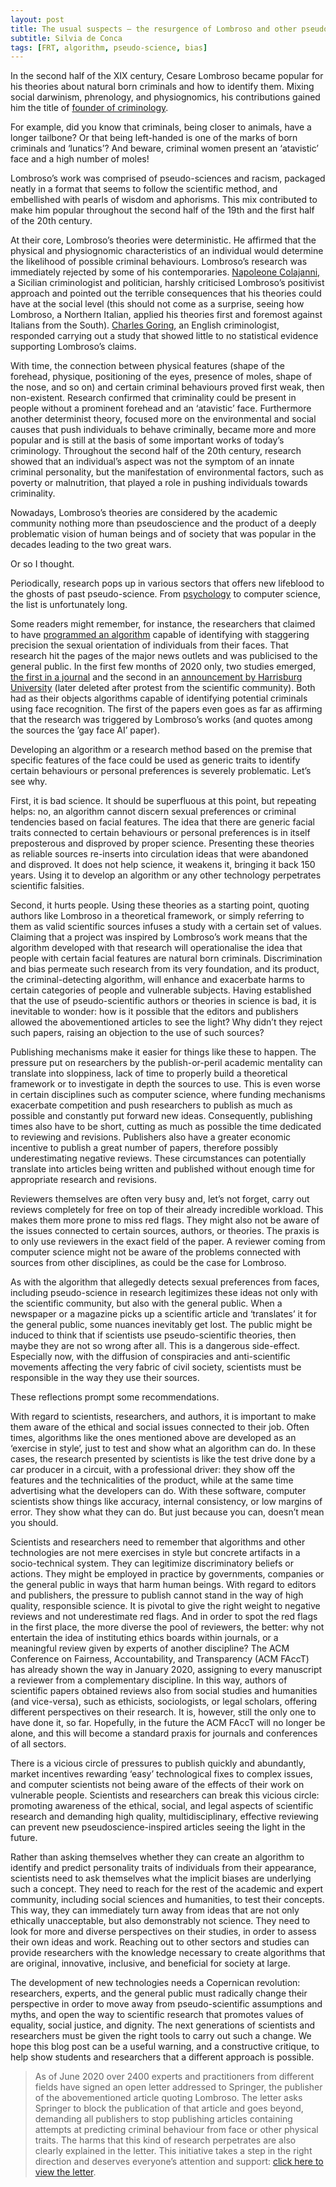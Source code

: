 ```yaml
---
layout: post
title: The usual suspects — the resurgence of Lombroso and other pseudo-sciences in automated facial recognition 
subtitle: Silvia de Conca 
tags: [FRT, algorithm, pseudo-science, bias]
---
```


In the second half of the XIX century, Cesare Lombroso became popular for his theories about natural born criminals and how to identify them. Mixing social darwinism, phrenology, and physiognomics, his contributions gained him the title of [founder of criminology]( https://www.history.com/news/born-criminal-theory-criminology).
 
For example, did you know that criminals, being closer to animals, have a longer tailbone? Or that being left-handed is one of the marks of born criminals and ‘lunatics’? And beware, criminal women present an ‘atavistic’ face and a high number of moles!

Lombroso’s work was comprised of pseudo-sciences and racism, packaged neatly in a format that seems to follow the scientific method, and embellished with pearls of wisdom and aphorisms. This mix contributed to make him popular throughout the second half of the 19th and the first half of the 20th century. 

At their core, Lombroso’s theories were deterministic. He affirmed that the physical and physiognomic characteristics of an individual would determine the likelihood of possible criminal behaviours. 
Lombroso’s research was immediately rejected by some of his contemporaries. [Napoleone Colajanni,](https://www.jstor.org/stable/43101894?seq=1#metadata_info_tab_contents) a Sicilian criminologist and politician, harshly criticised Lombroso’s positivist approach and pointed out the terrible consequences that his theories could have at the social level (this should not come as a surprise, seeing how Lombroso, a Northern Italian, applied his theories first and foremost against Italians from the South). [Charles Goring]( https://www.jstor.org/stable/23636811?seq=1#metadata_info_tab_contents), an English criminologist, responded carrying out a study that showed little to no statistical evidence supporting Lombroso’s claims. 

With time, the connection between physical features (shape of the forehead, physique, positioning of the eyes, presence of moles, shape of the nose, and so on) and certain criminal behaviours proved first weak, then non-existent. Research confirmed that criminality could be present in people without a prominent forehead and an ‘atavistic’ face. 
Furthermore another determinist theory, focused more on the environmental and social causes that push individuals to behave criminally, became more and more popular and is still at the basis of some important works of today’s criminology. Throughout the second half of the 20th century, research showed that an individual’s aspect was not the symptom of an innate criminal personality, but the manifestation of environmental factors, such as poverty or malnutrition, that played a role in pushing individuals towards criminality. 

Nowadays, Lombroso’s theories are considered by the academic community nothing more than pseudoscience and the product of a deeply problematic vision of human beings and of society that was popular in the decades leading to the two great wars. 

Or so I thought. 

Periodically, research pops up in various sectors that offers new lifeblood to the ghosts of past pseudo-science. From [psychology](https://psycnet.apa.org/fulltext/2011-14970-005.html) to computer science, the list is unfortunately long.    

Some readers might remember, for instance, the researchers that claimed to have [programmed an algorithm](https://medium.com/pervade-team/the-study-has-been-approved-by-the-irb-gayface-ai-research-hype-and-the-pervasive-data-ethics-ed76171b882c ) capable of identifying with staggering precision the sexual orientation of individuals from their faces. That research hit the pages of the major news outlets and was publicised to the general public. In the first few months of 2020 only, two studies  emerged, [the first in a journal](https://link.springer.com/article/10.1186/s40537-019-0282-4) and the second  in an [announcement by Harrisburg University](http://archive.is/N1HVe) (later deleted after protest from the scientific community). Both had as their objects algorithms capable of identifying potential criminals using face recognition. The first of the papers even goes as far as affirming that the research was triggered by Lombroso’s works (and quotes among the sources the ’gay face AI’ paper). 

Developing an algorithm or a research method based on the premise that specific features of the face could be used as generic traits to identify certain behaviours or personal preferences is severely problematic. Let’s see why.

First, it is bad science. It should be superfluous at this point, but repeating helps: no, an algorithm cannot discern sexual preferences or criminal tendencies based on facial features. The idea that there are generic facial traits connected to certain behaviours or personal preferences is in itself preposterous and disproved by proper science. Presenting these theories as reliable sources re-inserts into circulation ideas that were abandoned and disproved. It does not help science, it weakens it, bringing it back 150 years. Using it to develop an algorithm or any other technology perpetrates scientific falsities.

Second, it hurts people. Using these theories as a starting point, quoting authors like Lombroso in a theoretical framework, or simply referring to them as valid scientific sources infuses a study with a certain set of values. Claiming that a project was inspired by Lombroso’s work means that the algorithm developed with that research will operationalise the idea that people with certain facial features are natural born criminals. Discrimination and bias permeate such research from its very foundation, and its product, the criminal-detecting algorithm, will enhance and exacerbate harms to certain categories of people and vulnerable subjects. 
Having established that the use of pseudo-scientific authors or theories in science is bad, it is inevitable to wonder: how is it possible that the editors and publishers allowed the abovementioned articles to see the light? Why didn’t they reject such papers, raising an objection to the use of such sources? 

Publishing mechanisms make it easier for things like these to happen. The pressure put on researchers by the publish-or-peril academic mentality can translate into sloppiness, lack of time to properly build a theoretical framework or to investigate in depth the sources to use. This is even worse in certain disciplines such as computer science, where funding mechanisms exacerbate competition and push researchers to publish as much as possible and constantly put forward new ideas. Consequently, publishing times also have to be short, cutting as much as possible the time dedicated to reviewing and revisions. Publishers also have a greater economic incentive to publish a great number of papers, therefore possibly underestimating negative reviews. These circumstances can potentially translate into articles being written and published without enough time for appropriate research and revisions. 

Reviewers themselves are often very busy and, let’s not forget, carry out reviews completely for free on top of their already incredible workload. This makes them more prone to miss red flags. They might also not be aware of the issues connected to certain sources, authors, or theories. The praxis is to only use reviewers in the exact field of the paper. A reviewer coming from computer science might not be aware of the problems connected with sources from other disciplines, as could be the case for Lombroso.

As with the algorithm that allegedly detects sexual preferences from faces, including pseudo-science in research legitimizes these ideas not only with the scientific community, but also with the general public. When a newspaper or a magazine picks up a scientific article and ‘translates’ it for the general public, some nuances inevitably get lost. The public might be induced to think that if scientists use pseudo-scientific theories, then maybe they are not so wrong after all. This is a dangerous side-effect. Especially now, with the diffusion of conspiracies and anti-scientific movements affecting the very fabric of civil society, scientists must be responsible in the way they use their sources.  

These reflections prompt some recommendations. 

With regard to scientists, researchers, and authors, it is important to make them aware of the ethical and social issues connected to their job. Often times, algorithms like the ones mentioned above are developed as an ‘exercise in style’, just to test and show what an algorithm can do. In these cases, the research presented by scientists is like the test drive done by a car producer in a circuit, with a professional driver: they show off the features and the technicalities of the product, while at the same time advertising what the developers can do. With these software, computer scientists show things like accuracy, internal consistency, or low margins of error. They show what they can do. But just because you can, doesn’t mean you should. 

Scientists and researchers need to remember that algorithms and other technologies are not mere exercises in style but concrete artifacts in a socio-technical system. They can legitimize discriminatory beliefs or actions. They might be employed in practice by governments, companies or the general public in ways that harm human beings. 
With regard to editors and publishers, the pressure to publish cannot stand in the way of high quality, responsible science. It is pivotal to give the right weight to negative reviews and not underestimate red flags. And in order to spot the red flags in the first place, the more diverse the pool of reviewers, the better: why not entertain the idea of instituting ethics boards within journals, or a meaningful review given by experts of another discipline? The ACM Conference on Fairness, Accountability, and Transparency (ACM FAccT) has already shown the way in January 2020, assigning to every manuscript a reviewer from a complementary discipline. In this way, authors of scientific papers obtained reviews also from social studies and humanities (and vice-versa), such as ethicists, sociologists, or legal scholars, offering different perspectives on their research. It is, however, still the only one to have done it, so far. Hopefully, in the future the ACM FAccT will no longer be alone, and this will become a standard praxis for journals and conferences of all sectors. 

There is a vicious circle of pressures to publish quickly and abundantly, market incentives rewarding ‘easy’ technological fixes to complex issues, and computer scientists not being aware of the effects of their work on vulnerable people. 
Scientists and researchers can break this vicious circle: promoting awareness of the ethical, social, and legal aspects of scientific research and demanding high quality, multidisciplinary, effective reviewing can prevent new pseudoscience-inspired articles seeing the light in the future. 

Rather than asking themselves whether they can create an algorithm to identify and predict personality traits of individuals from their appearance, scientists need to ask themselves what the implicit biases are underlying such a concept. They need to reach for the rest of the academic and expert community, including social sciences and humanities, to test their concepts. This way, they can immediately turn away from ideas that are not only ethically unacceptable, but also demonstrably not science. 
They need to look for more and diverse perspectives on their studies, in order to assess their own ideas and work. Reaching out to other sectors and studies can provide researchers with the knowledge necessary to create algorithms that are original, innovative, inclusive, and beneficial for society at large. 

The development of new technologies needs a Copernican revolution: researchers, experts, and the general public must radically change their perspective in order to move away from pseudo-scientific assumptions and myths, and open the way to scientific research that promotes values of equality, social justice, and dignity. 
The next generations of scientists and researchers must be given the right tools to carry out such a change. We hope this blog post can be a useful warning, and a constructive critique, to help show students and researchers that a different approach is possible.  

> As of June 2020 over 2400 experts and practitioners from different fields have signed an open letter addressed to Springer, the publisher of the abovementioned article quoting Lombroso. The letter asks Springer to block the publication of that article and goes beyond, demanding all publishers to stop publishing articles containing attempts at predicting criminal behaviour from face or other physical traits. The harms that this kind of research perpetrates are also clearly explained in the letter. 
This initiative takes a step in the right direction and deserves everyone’s attention and support: [click here to view the letter]( https://medium.com/@CoalitionForCriticalTechnology/abolish-the-techtoprisonpipeline-9b5b14366b16 ).
